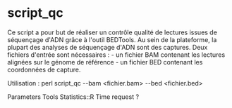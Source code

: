 # script_qc

Ce script a pour but de réaliser un contrôle qualité de lectures issues de séquençage d'ADN grâce à l'outil BEDTools. Au sein de la plateforme, la plupart des analyses de séquençage d'ADN sont des captures. 
Deux fichiers d'entrée sont nécessaires : 
	- un fichier BAM contenant les lectures alignées sur le génome de référence
	- un fichier BED contenant les coordonnées de capture. 

Utilisation : perl script_qc --bam <fichier.bam> --bed <fichier.bed> 



Parameters
Tools
Statistics::R
Time request ? 
